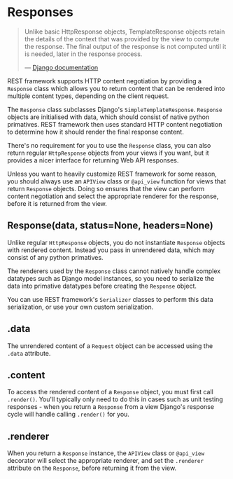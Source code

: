 <a class="github" href="response.py"></a>

# Responses

> Unlike basic HttpResponse objects, TemplateResponse objects retain the details of the context that was provided by the view to compute the response. The final output of the response is not computed until it is needed, later in the response process.
>
> &mdash; [Django documentation][cite]

REST framework supports HTTP content negotiation by providing a `Response` class which allows you to return content that can be rendered into multiple content types, depending on the client request.

The `Response` class subclasses Django's `SimpleTemplateResponse`.  `Response` objects are initialised with data, which should consist of native python primatives.  REST framework then uses standard HTTP content negotiation to determine how it should render the final response content.

There's no requirement for you to use the `Response` class, you can also return regular `HttpResponse` objects from your views if you want, but it provides a nicer interface for returning Web API responses.

Unless you want to heavily customize REST framework for some reason, you should always use an `APIView` class or `@api_view` function for views that return `Response` objects.  Doing so ensures that the view can perform content negotiation and select the appropriate renderer for the response, before it is returned from the view.

## Response(data, status=None, headers=None)

Unlike regular `HttpResponse` objects, you do not instantiate `Response` objects with rendered content.  Instead you pass in unrendered data, which may consist of any python primatives.

The renderers used by the `Response` class cannot natively handle complex datatypes such as Django model instances, so you need to serialize the data into primative datatypes before creating the `Response` object.

You can use REST framework's `Serializer` classes to perform this data serialization, or use your own custom serialization.

## .data

The unrendered content of a `Request` object can be accessed using the `.data` attribute.

## .content

To access the rendered content of a `Response` object, you must first call `.render()`.  You'll typically only need to do this in cases such as unit testing responses - when you return a `Response` from a view Django's response cycle will handle calling `.render()` for you.

## .renderer

When you return a `Response` instance, the `APIView` class or `@api_view` decorator will select the appropriate renderer, and set the `.renderer` attribute on the `Response`, before returning it from the view.

[cite]: https://docs.djangoproject.com/en/dev/ref/template-response/